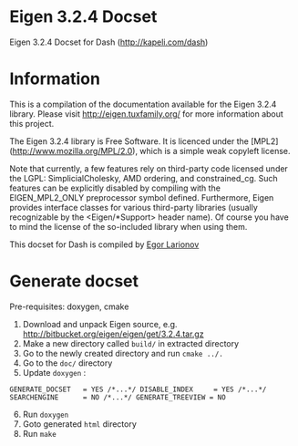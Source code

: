 Eigen 3.2.4 Docset
==================

Eigen 3.2.4 Docset for Dash (http://kapeli.com/dash)

# Information

This is a compilation of the documentation available for the Eigen 3.2.4 library.
Please visit http://eigen.tuxfamily.org/ for more information about this project.

The Eigen 3.2.4 library is Free Software. It is licenced under the [MPL2]
(http://www.mozilla.org/MPL/2.0), which is a simple weak copyleft license.

Note that currently, a few features rely on third-party code licensed under the
LGPL: SimplicialCholesky, AMD ordering, and constrained_cg. Such features can be
explicitly disabled by compiling with the EIGEN_MPL2_ONLY preprocessor symbol
defined. Furthermore, Eigen provides interface classes for various third-party
libraries (usually recognizable by the <Eigen/*Support> header name). Of course
you have to mind the license of the so-included library when using them.

This docset for Dash is compiled by [Egor Larionov](https://github.com/elrnv)

# Generate docset

Pre-requisites: doxygen, cmake

1. Download and unpack Eigen source, e.g. http://bitbucket.org/eigen/eigen/get/3.2.4.tar.gz
2. Make a new directory called ``build/`` in extracted directory
3. Go to the newly created directory and run ``cmake ../.``
4. Go to the ``doc/`` directory
5. Update ``doxygen`` :

``
      GENERATE_DOCSET   = YES
      /*...*/
      DISABLE_INDEX     = YES
      /*...*/
      SEARCHENGINE      = NO
      /*...*/
      GENERATE_TREEVIEW = NO
``

6. Run ``doxygen``
7. Goto generated ``html`` directory
8. Run ``make``
